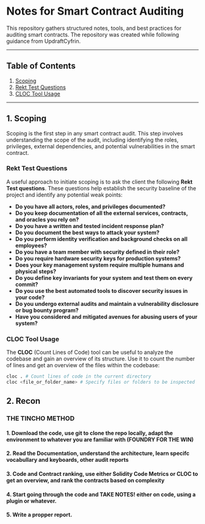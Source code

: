 # Notes for Smart Contract Auditing

This repository gathers structured notes, tools, and best practices for auditing smart contracts. The repository was created while following guidance from UpdraftCyfrin.

---

## Table of Contents
1. [Scoping](#1-scoping)
2. [Rekt Test Questions](#rekt-test-questions)
3. [CLOC Tool Usage](#cloc-tool-usage)

---

## 1. Scoping

Scoping is the first step in any smart contract audit. This step involves understanding the scope of the audit, including identifying the roles, privileges, external dependencies, and potential vulnerabilities in the smart contract.

### Rekt Test Questions

A useful approach to initiate scoping is to ask the client the following **Rekt Test questions**. These questions help establish the security baseline of the project and identify any potential weak points:

- **Do you have all actors, roles, and privileges documented?**
- **Do you keep documentation of all the external services, contracts, and oracles you rely on?**
- **Do you have a written and tested incident response plan?**
- **Do you document the best ways to attack your system?**
- **Do you perform identity verification and background checks on all employees?**
- **Do you have a team member with security defined in their role?**
- **Do you require hardware security keys for production systems?**
- **Does your key management system require multiple humans and physical steps?**
- **Do you define key invariants for your system and test them on every commit?**
- **Do you use the best automated tools to discover security issues in your code?**
- **Do you undergo external audits and maintain a vulnerability disclosure or bug bounty program?**
- **Have you considered and mitigated avenues for abusing users of your system?**

### CLOC Tool Usage

The **CLOC** (Count Lines of Code) tool can be useful to analyze the codebase and gain an overview of its structure. Use it to count the number of lines and get an overview of the files within the codebase:

```bash
cloc . # Count lines of code in the current directory
cloc <file_or_folder_name> # Specify files or folders to be inspected
````
## 2. Recon

### THE TINCHO METHOD
#### 1. Download the code, use git to clone the repo locally, adapt the environment to whatever you are familiar with (FOUNDRY FOR THE WIN)
#### 2. Read the Documentation, understand the architecture, learn specifc vocabullary and keyboards, other audit reports
#### 3. Code and Contract ranking, use either Solidity Code Metrics or CLOC to get an overview, and rank the contracts based on complexity
#### 4. Start going through the code and TAKE NOTES! either on code, using a plugin or whatever.
#### 5. Write a propper report. 

